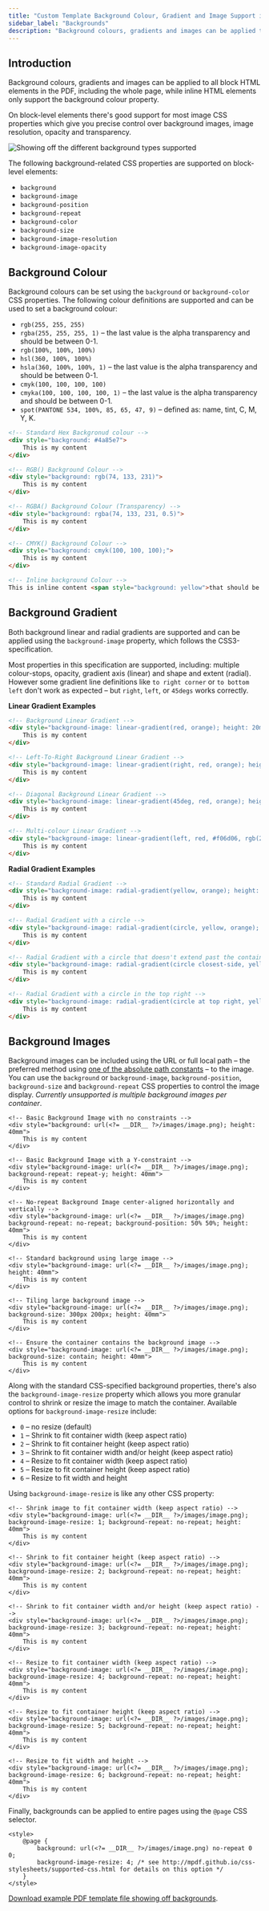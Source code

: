 ```yaml
---
title: "Custom Template Background Colour, Gradient and Image Support in PDFs"
sidebar_label: "Backgrounds"
description: "Background colours, gradients and images can be applied to all block HTML elements in the PDF, including the whole page."
---
```


## Introduction 

Background colours, gradients and images can be applied to all block HTML elements in the PDF, including the whole page, while inline HTML elements only support the background colour property.

On block-level elements there's good support for most image CSS properties which give you precise control over background images, image resolution, opacity and transparency.

![Showing off the different background types supported](https://resources.gravitypdf.com/uploads/2015/11/backgrounds.png)

The following background-related CSS properties are supported on block-level elements:

-   `background`
-   `background-image`
-   `background-position`
-   `background-repeat`
-   `background-color`
-   `background-size`
-   `background-image-resolution`
-   `background-image-opacity`

## Background Colour 

Background colours can be set using the `background` or `background-color` CSS properties. The following colour definitions are supported and can be used to set a background colour:

-   `rgb(255, 255, 255)`
-   `rgba(255, 255, 255, 1)` – the last value is the alpha transparency and should be between 0-1.
-   `rgb(100%, 100%, 100%)`
-   `hsl(360, 100%, 100%)`
-   `hsla(360, 100%, 100%, 1)` – the last value is the alpha transparency and should be between 0-1.
-   `cmyk(100, 100, 100, 100)`
-   `cmyka(100, 100, 100, 100, 1)` – the last value is the alpha transparency and should be between 0-1.
-   `spot(PANTONE 534, 100%, 85, 65, 47, 9)` – defined as: name, tint, C, M, Y, K.

```html
<!-- Standard Hex Backgronud colour -->
<div style="background: #4a85e7">
    This is my content
</div>

<!-- RGB() Background Colour -->
<div style="background: rgb(74, 133, 231)">
    This is my content
</div>

<!-- RGBA() Background Colour (Transparency) -->
<div style="background: rgba(74, 133, 231, 0.5)">
    This is my content
</div>

<!-- CMYK() Background Colour -->
<div style="background: cmyk(100, 100, 100);">
    This is my content
</div>

<!-- Inline background Colour -->
This is inline content <span style="background: yellow">that should be highlighted</span> and go and do this.
```

## Background Gradient 

Both background linear and radial gradients are supported and can be applied using the `background-image` property, which follows the CSS3-specification.

Most properties in this specification are supported, including: multiple colour-stops, opacity, gradient axis (linear) and shape and extent (radial). However some gradient line definitions like `to right corner` or `to bottom left` don't work as expected – but `right`, `left`, or `45degs` works correctly.

**Linear Gradient Examples**

```html
<!-- Background Linear Gradient -->
<div style="background-image: linear-gradient(red, orange); height: 20mm">
    This is my content
</div>

<!-- Left-To-Right Background Linear Gradient -->
<div style="background-image: linear-gradient(right, red, orange); height: 20mm">
    This is my content
</div>

<!-- Diagonal Background Linear Gradient -->
<div style="background-image: linear-gradient(45deg, red, orange); height: 20mm">
    This is my content
</div>

<!-- Multi-colour Linear Gradient -->
<div style="background-image: linear-gradient(left, red, #f06d06, rgb(255, 255, 0), green); height: 20mm">
    This is my content
</div>
```

**Radial Gradient Examples**

```html
<!-- Standard Radial Gradient -->
<div style="background-image: radial-gradient(yellow, orange); height: 20mm">
    This is my content
</div>

<!-- Radial Gradient with a circle -->
<div style="background-image: radial-gradient(circle, yellow, orange); height: 20mm">
    This is my content
</div>

<!-- Radial Gradient with a circle that doesn't extend past the container -->
<div style="background-image: radial-gradient(circle closest-side, yellow, orange); height: 20mm">
    This is my content
</div>

<!-- Radial Gradient with a circle in the top right -->
<div style="background-image: radial-gradient(circle at top right, yellow, orange); height: 20mm">
    This is my content
</div>
```

## Background Images 

Background images can be included using the URL or full local path – the preferred method using [one of the absolute path constants](development-helper-parameters.md#useful-paths-and-urls) – to the image. You can use the `background` or `background-image`, `background-position`, `background-size` and `background-repeat` CSS properties to control the image display. *Currently unsupported is multiple background images per container*.

```
<!-- Basic Background Image with no constraints -->
<div style="background: url(<?= __DIR__ ?>/images/image.png); height: 40mm">
    This is my content
</div>

<!-- Basic Background Image with a Y-constraint -->
<div style="background-image: url(<?= __DIR__ ?>/images/image.png); background-repeat: repeat-y; height: 40mm">
    This is my content
</div>

<!-- No-repeat Background Image center-aligned horizontally and vertically -->
<div style="background-image: url(<?= __DIR__ ?>/images/image.png) background-repeat: no-repeat; background-position: 50% 50%; height: 40mm">
    This is my content
</div>

<!-- Standard background using large image -->
<div style="background-image: url(<?= __DIR__ ?>/images/image.png); height: 40mm">
    This is my content
</div>

<!-- Tiling large background image -->
<div style="background-image: url(<?= __DIR__ ?>/images/image.png); background-size: 300px 200px; height: 40mm">
    This is my content
</div>

<!-- Ensure the container contains the background image -->
<div style="background-image: url(<?= __DIR__ ?>/images/image.png); background-size: contain; height: 40mm">
    This is my content
</div>
```

Along with the standard CSS-specified background properties, there's also the `background-image-resize` property which allows you more granular control to shrink or resize the image to match the container. Available options for `background-image-resize` include:

-   `0` – no resize (default)
-   `1` – Shrink to fit container width (keep aspect ratio)
-   `2` – Shrink to fit container height (keep aspect ratio)
-   `3` – Shrink to fit container width and/or height (keep aspect ratio)
-   `4` – Resize to fit container width (keep aspect ratio)
-   `5` – Resize to fit container height (keep aspect ratio)
-   `6` – Resize to fit width and height

Using `background-image-resize` is like any other CSS property:

```
<!-- Shrink image to fit container width (keep aspect ratio) -->
<div style="background-image: url(<?= __DIR__ ?>/images/image.png); background-image-resize: 1; background-repeat: no-repeat; height: 40mm">
    This is my content
</div>

<!-- Shrink to fit container height (keep aspect ratio) -->
<div style="background-image: url(<?= __DIR__ ?>/images/image.png); background-image-resize: 2; background-repeat: no-repeat; height: 40mm">
    This is my content
</div>

<!-- Shrink to fit container width and/or height (keep aspect ratio) -->
<div style="background-image: url(<?= __DIR__ ?>/images/image.png); background-image-resize: 3; background-repeat: no-repeat; height: 40mm">
    This is my content
</div>

<!-- Resize to fit container width (keep aspect ratio) -->
<div style="background-image: url(<?= __DIR__ ?>/images/image.png); background-image-resize: 4; background-repeat: no-repeat; height: 40mm">
    This is my content
</div>

<!-- Resize to fit container height (keep aspect ratio) -->
<div style="background-image: url(<?= __DIR__ ?>/images/image.png); background-image-resize: 5; background-repeat: no-repeat; height: 40mm">
    This is my content
</div>

<!-- Resize to fit width and height -->
<div style="background-image: url(<?= __DIR__ ?>/images/image.png); background-image-resize: 6; background-repeat: no-repeat; height: 40mm">
    This is my content
</div>
```

Finally, backgrounds can be applied to entire pages using the `@page` CSS selector.

```
<style>
    @page {
        background: url(<?= __DIR__ ?>/images/image.png) no-repeat 0 0;
        background-image-resize: 4; /* see http://mpdf.github.io/css-stylesheets/supported-css.html for details on this option */
    }
</style>
```

[Download example PDF template file showing off backgrounds](https://gist.github.com/jakejackson1/3dd390739b21292a1c20).
